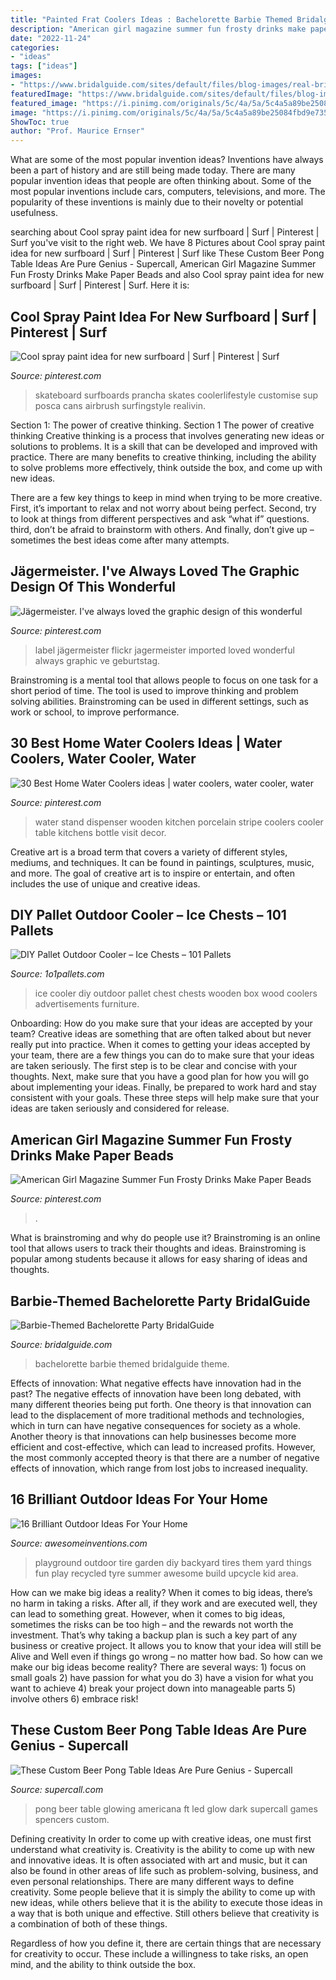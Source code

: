 ```yaml
---
title: "Painted Frat Coolers Ideas : Bachelorette Barbie Themed Bridalguide Theme"
description: "American girl magazine summer fun frosty drinks make paper beads"
date: "2022-11-24"
categories:
- "ideas"
tags: ["ideas"]
images:
- "https://www.bridalguide.com/sites/default/files/blog-images/real-brides-speak-out/bachelorette-parties/barbie/barbie-bed.jpg"
featuredImage: "https://www.bridalguide.com/sites/default/files/blog-images/real-brides-speak-out/bachelorette-parties/barbie/barbie-bed.jpg"
featured_image: "https://i.pinimg.com/originals/5c/4a/5a/5c4a5a89be25084fbd9e73529580a7ed.jpg"
image: "https://i.pinimg.com/originals/5c/4a/5a/5c4a5a89be25084fbd9e73529580a7ed.jpg"
ShowToc: true
author: "Prof. Maurice Ernser"
---
```



What are some of the most popular invention ideas?
Inventions have always been a part of history and are still being made today. There are many popular invention ideas that people are often thinking about. Some of the most popular inventions include cars, computers, televisions, and more. The popularity of these inventions is mainly due to their novelty or potential usefulness.

	

		
searching about Cool spray paint idea for new surfboard | Surf | Pinterest | Surf you've visit to the right web. We have 8 Pictures about Cool spray paint idea for new surfboard | Surf | Pinterest | Surf like These Custom Beer Pong Table Ideas Are Pure Genius - Supercall, American Girl Magazine Summer Fun Frosty Drinks Make Paper Beads and also Cool spray paint idea for new surfboard | Surf | Pinterest | Surf. Here it is:
		
    
## Cool Spray Paint Idea For New Surfboard | Surf | Pinterest | Surf

<img loading=lazy src="https://s-media-cache-ak0.pinimg.com/736x/af/6d/ef/af6def58409d52d2f19a2b42c88aad5e.jpg" onerror="this.onerror=null;this.src='https://tse3.mm.bing.net/th?id=OIP.acIVOB4Zz7w_O7XhmXOAWgHaHb&amp;pid=15.1';" alt="Cool spray paint idea for new surfboard | Surf | Pinterest | Surf">

_Source: pinterest.com_

>skateboard surfboards prancha skates coolerlifestyle customise sup posca cans airbrush surfingstyle realivin. 

	

Section 1: The power of creative thinking.
Section 1 The power of creative thinking
Creative thinking is a process that involves generating new ideas or solutions to problems. It is a skill that can be developed and improved with practice. There are many benefits to creative thinking, including the ability to solve problems more effectively, think outside the box, and come up with new ideas.

There are a few key things to keep in mind when trying to be more creative. First, it’s important to relax and not worry about being perfect. Second, try to look at things from different perspectives and ask “what if” questions. third, don’t be afraid to brainstorm with others. And finally, don’t give up – sometimes the best ideas come after many attempts.

    
## Jägermeister. I&#039;ve Always Loved The Graphic Design Of This Wonderful

<img loading=lazy src="https://i.pinimg.com/originals/5c/4a/5a/5c4a5a89be25084fbd9e73529580a7ed.jpg" onerror="this.onerror=null;this.src='https://tse4.mm.bing.net/th?id=OIP.nyX5cq2naigz25JGGT-LOwAAAA&amp;pid=15.1';" alt="Jägermeister. I&#039;ve always loved the graphic design of this wonderful">

_Source: pinterest.com_

>label jägermeister flickr jagermeister imported loved wonderful always graphic ve geburtstag. 

	

Brainstroming is a mental tool that allows people to focus on one task for a short period of time. The tool is used to improve thinking and problem solving abilities. Brainstroming can be used in different settings, such as work or school, to improve performance.

    
## 30 Best Home Water Coolers Ideas | Water Coolers, Water Cooler, Water

<img loading=lazy src="https://i.pinimg.com/236x/bd/f9/81/bdf981cc4c030577baa56bf066ce7347--water-coolers-water-storage.jpg" onerror="this.onerror=null;this.src='https://tse2.mm.bing.net/th?id=OIP.UM3qLaUcLP5ZYS-d4suxXgHaMV&amp;pid=15.1';" alt="30 Best Home Water Coolers ideas | water coolers, water cooler, water">

_Source: pinterest.com_

>water stand dispenser wooden kitchen porcelain stripe coolers cooler table kitchens bottle visit decor. 

	

Creative art is a broad term that covers a variety of different styles, mediums, and techniques. It can be found in paintings, sculptures, music, and more. The goal of creative art is to inspire or entertain, and often includes the use of unique and creative ideas.

    
## DIY Pallet Outdoor Cooler – Ice Chests – 101 Pallets

<img loading=lazy src="https://cdn.1o1pallets.com/wp-content/uploads/2015/08/wooden-pallet-outdoor-coolers-or-ice-chests.jpg" onerror="this.onerror=null;this.src='https://tse1.mm.bing.net/th?id=OIP.pSA40RbK9lhV1Ioiv86BeAHaJ4&amp;pid=15.1';" alt="DIY Pallet Outdoor Cooler – Ice Chests – 101 Pallets">

_Source: 1o1pallets.com_

>ice cooler diy outdoor pallet chest chests wooden box wood coolers advertisements furniture. 

	

Onboarding: How do you make sure that your ideas are accepted by your team?
Creative ideas are something that are often talked about but never really put into practice. When it comes to getting your ideas accepted by your team, there are a few things you can do to make sure that your ideas are taken seriously. The first step is to be clear and concise with your thoughts. Next, make sure that you have a good plan for how you will go about implementing your ideas. Finally, be prepared to work hard and stay consistent with your goals. These three steps will help make sure that your ideas are taken seriously and considered for release.

    
## American Girl Magazine Summer Fun Frosty Drinks Make Paper Beads

<img loading=lazy src="https://i.pinimg.com/736x/ac/54/a9/ac54a940be6399583c365ea2f606bc48.jpg" onerror="this.onerror=null;this.src='https://tse4.mm.bing.net/th?id=OIP.khSb9tFJsU-Qp1OQK_mmFAHaJG&amp;pid=15.1';" alt="American Girl Magazine Summer Fun Frosty Drinks Make Paper Beads">

_Source: pinterest.com_

>. 

	

What is brainstroming and why do people use it?
Brainstroming is an online tool that allows users to track their thoughts and ideas. Brainstroming is popular among students because it allows for easy sharing of ideas and thoughts.

    
## Barbie-Themed Bachelorette Party BridalGuide

<img loading=lazy src="https://www.bridalguide.com/sites/default/files/blog-images/real-brides-speak-out/bachelorette-parties/barbie/barbie-bed.jpg" onerror="this.onerror=null;this.src='https://tse4.mm.bing.net/th?id=OIP.GCsXxSdrjKji5fMd_yeZ3QHaGy&amp;pid=15.1';" alt="Barbie-Themed Bachelorette Party BridalGuide">

_Source: bridalguide.com_

>bachelorette barbie themed bridalguide theme. 

	

Effects of innovation: What negative effects have innovation had in the past?
The negative effects of innovation have been long debated, with many different theories being put forth. One theory is that innovation can lead to the displacement of more traditional methods and technologies, which in turn can have negative consequences for society as a whole. Another theory is that innovations can help businesses become more efficient and cost-effective, which can lead to increased profits. However, the most commonly accepted theory is that there are a number of negative effects of innovation, which range from lost jobs to increased inequality.

    
## 16 Brilliant Outdoor Ideas For Your Home

<img loading=lazy src="http://www.awesomeinventions.com/wp-content/uploads/2014/10/tire-playground.jpg" onerror="this.onerror=null;this.src='https://tse4.mm.bing.net/th?id=OIP.i3ados2CWncu8zfSQDA55QHaJ7&amp;pid=15.1';" alt="16 Brilliant Outdoor Ideas For Your Home">

_Source: awesomeinventions.com_

>playground outdoor tire garden diy backyard tires them yard things fun play recycled tyre summer awesome build upcycle kid area. 

	

How can we make big ideas a reality?
When it comes to big ideas, there’s no harm in taking a risks. After all, if they work and are executed well, they can lead to something great. However, when it comes to big ideas, sometimes the risks can be too high – and the rewards not worth the investment. That’s why taking a backup plan is such a key part of any business or creative project. It allows you to know that your idea will still be Alive and Well even if things go wrong – no matter how bad. So how can we make our big ideas become reality?
There are several ways: 1) focus on small goals 2) have passion for what you do 3) have a vision for what you want to achieve 4) break your project down into manageable parts 5) involve others 6) embrace risk!

    
## These Custom Beer Pong Table Ideas Are Pure Genius - Supercall

<img loading=lazy src="https://images.supercall.com/v1/image/2691408/size/tmg-article_tall" onerror="this.onerror=null;this.src='https://tse1.mm.bing.net/th?id=OIP.Wsvsb8UCa4mHs5uT8oCaNQAAAA&amp;pid=15.1';" alt="These Custom Beer Pong Table Ideas Are Pure Genius - Supercall">

_Source: supercall.com_

>pong beer table glowing americana ft led glow dark supercall games spencers custom. 

	

Defining creativity
In order to come up with creative ideas, one must first understand what creativity is. Creativity is the ability to come up with new and innovative ideas. It is often associated with art and music, but it can also be found in other areas of life such as problem-solving, business, and even personal relationships.
There are many different ways to define creativity. Some people believe that it is simply the ability to come up with new ideas, while others believe that it is the ability to execute those ideas in a way that is both unique and effective. Still others believe that creativity is a combination of both of these things.

Regardless of how you define it, there are certain things that are necessary for creativity to occur. These include a willingness to take risks, an open mind, and the ability to think outside the box.

